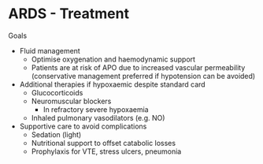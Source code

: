# ARDS - Treatment

Goals

- Fluid management
    - Optimise oxygenation and haemodynamic support
    - Patients are at risk of APO due to increased vascular permeability (conservative management preferred if hypotension can be avoided)
- Additional therapies if hypoxaemic despite standard card
    - Glucocorticoids
    - Neuromuscular blockers
        - In refractory severe hypoxaemia
    - Inhaled pulmonary vasodilators (e.g. NO)
- Supportive care to avoid complications
    - Sedation (light)
    - Nutritional support to offset catabolic losses
    - Prophylaxis for VTE, stress ulcers, pneumonia